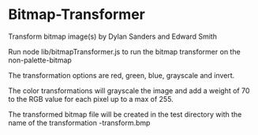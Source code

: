 # Bitmap-Transformer
Transform bitmap image(s) by Dylan Sanders and Edward Smith

Run node lib/bitmapTransformer.js <transform> to run the bitmap transformer on the non-palette-bitmap

The transformation options are red, green, blue, grayscale and invert.

The color transformations will grayscale the image and add a weight of 70 to the RGB value for each pixel up to a max of 255.

The transformed bitmap file will be created in the test directory with the name of the transformation  -transform.bmp
